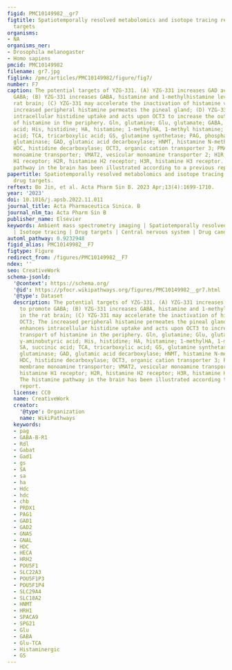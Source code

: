 ```yaml
---
figid: PMC10149982__gr7
figtitle: Spatiotemporally resolved metabolomics and isotope tracing reveal CNS drug
  targets
organisms:
- NA
organisms_ner:
- Drosophila melanogaster
- Homo sapiens
pmcid: PMC10149982
filename: gr7.jpg
figlink: /pmc/articles/PMC10149982/figure/fig7/
number: F7
caption: The potential targets of YZG-331. (A) YZG-331 increases GAD activity to promote
  GABA; (B) YZG-331 increases GABA, histamine and 1-methylhistamine levels in the
  rat brain; (C) YZG-331 may accelerate the inactivation of histamine via OCT3; The
  increased peripheral histamine permeates the pineal gland; (D) YZG-331 enhances
  intracellular histidine uptake and acts upon OCT3 to increase the outward transport
  of histamine in the periphery. Gln, glutamine; Glu, glutamate; GABA, γ-aminobutyric
  acid; His, histidine; HA, histamine; 1-methylHA, 1-methyl histamine; SA, succinic
  acid; TCA, tricarboxylic acid; GS, glutamine synthetase; PAG, phosphate-activated
  glutaminase; GAD, glutamic acid decarboxylase; HNMT, histamine N-methyltransferase;
  HDC, histidine decarboxylase; OCT3, organic cation transporter 3; PMAT, plasma membrane
  monoamine transporter; VMAT2, vesicular monoamine transporter 2; H1R, histamine
  H1 receptor; H2R, histamine H2 receptor; H3R, histamine H3 receptor. The histamine
  pathway in the brain has been illustrated according to a previous report.
papertitle: Spatiotemporally resolved metabolomics and isotope tracing reveal CNS
  drug targets.
reftext: Bo Jin, et al. Acta Pharm Sin B. 2023 Apr;13(4):1699-1710.
year: '2023'
doi: 10.1016/j.apsb.2022.11.011
journal_title: Acta Pharmaceutica Sinica. B
journal_nlm_ta: Acta Pharm Sin B
publisher_name: Elsevier
keywords: Ambient mass spectrometry imaging | Spatiotemporally resolved metabolomics
  | Isotope tracing | Drug targets | Central nervous system | Drug candidate
automl_pathway: 0.9232948
figid_alias: PMC10149982__F7
figtype: Figure
redirect_from: /figures/PMC10149982__F7
ndex: ''
seo: CreativeWork
schema-jsonld:
  '@context': https://schema.org/
  '@id': https://pfocr.wikipathways.org/figures/PMC10149982__gr7.html
  '@type': Dataset
  description: The potential targets of YZG-331. (A) YZG-331 increases GAD activity
    to promote GABA; (B) YZG-331 increases GABA, histamine and 1-methylhistamine levels
    in the rat brain; (C) YZG-331 may accelerate the inactivation of histamine via
    OCT3; The increased peripheral histamine permeates the pineal gland; (D) YZG-331
    enhances intracellular histidine uptake and acts upon OCT3 to increase the outward
    transport of histamine in the periphery. Gln, glutamine; Glu, glutamate; GABA,
    γ-aminobutyric acid; His, histidine; HA, histamine; 1-methylHA, 1-methyl histamine;
    SA, succinic acid; TCA, tricarboxylic acid; GS, glutamine synthetase; PAG, phosphate-activated
    glutaminase; GAD, glutamic acid decarboxylase; HNMT, histamine N-methyltransferase;
    HDC, histidine decarboxylase; OCT3, organic cation transporter 3; PMAT, plasma
    membrane monoamine transporter; VMAT2, vesicular monoamine transporter 2; H1R,
    histamine H1 receptor; H2R, histamine H2 receptor; H3R, histamine H3 receptor.
    The histamine pathway in the brain has been illustrated according to a previous
    report.
  license: CC0
  name: CreativeWork
  creator:
    '@type': Organization
    name: WikiPathways
  keywords:
  - pag
  - GABA-B-R1
  - Rdl
  - Gabat
  - Gad1
  - gs
  - SA
  - sa
  - ha
  - Hdc
  - hdc
  - chb
  - PRDX1
  - PAG1
  - GAD1
  - GAD2
  - GNAS
  - GNAL
  - HDC
  - HECA
  - HRH2
  - POU5F1
  - SLC22A3
  - POU5F1P3
  - POU5F1P4
  - SLC29A4
  - SLC18A2
  - HNMT
  - HRH1
  - SPACA9
  - SPG21
  - Glu
  - GABA
  - Glu-TCA
  - Histaminergic
  - GS
---
```

